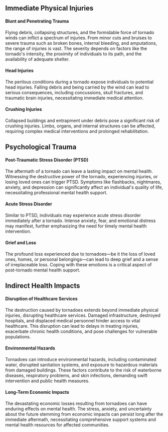 ## Immediate Physical Injuries
#### Blunt and Penetrating Trauma
Flying debris, collapsing structures, and the formidable force of tornado winds can inflict a spectrum of injuries. From minor cuts and bruises to severe trauma such as broken bones, internal bleeding, and amputations, the range of injuries is vast. The severity depends on factors like the tornado's intensity, the proximity of individuals to its path, and the availability of adequate shelter.

#### Head Injuries
The perilous conditions during a tornado expose individuals to potential head injuries. Falling debris and being carried by the wind can lead to serious consequences, including concussions, skull fractures, and traumatic brain injuries, necessitating immediate medical attention.

#### Crushing Injuries
Collapsed buildings and entrapment under debris pose a significant risk of crushing injuries. Limbs, organs, and internal structures can be affected, requiring complex medical interventions and prolonged rehabilitation.

## Psychological Trauma
#### Post-Traumatic Stress Disorder (PTSD)
The aftermath of a tornado can leave a lasting impact on mental health. Witnessing the destructive power of the tornado, experiencing injuries, or losing loved ones can trigger PTSD. Symptoms like flashbacks, nightmares, anxiety, and depression can significantly affect an individual's quality of life, necessitating professional mental health support.

#### Acute Stress Disorder
Similar to PTSD, individuals may experience acute stress disorder immediately after a tornado. Intense anxiety, fear, and emotional distress may manifest, further emphasizing the need for timely mental health intervention.

#### Grief and Loss
The profound loss experienced due to tornadoes—be it the loss of loved ones, homes, or personal belongings—can lead to deep grief and a sense of irreplaceable loss. Coping with these emotions is a critical aspect of post-tornado mental health support.

## Indirect Health Impacts
#### Disruption of Healthcare Services
The destruction caused by tornadoes extends beyond immediate physical injuries, disrupting healthcare services. Damaged infrastructure, destroyed hospitals, and displaced medical personnel hinder access to vital healthcare. This disruption can lead to delays in treating injuries, exacerbate chronic health conditions, and pose challenges for vulnerable populations.

#### Environmental Hazards
Tornadoes can introduce environmental hazards, including contaminated water, disrupted sanitation systems, and exposure to hazardous materials from damaged buildings. These factors contribute to the risk of waterborne diseases, respiratory problems, and skin infections, demanding swift intervention and public health measures.

#### Long-Term Economic Impacts
The devastating economic losses resulting from tornadoes can have enduring effects on mental health. The stress, anxiety, and uncertainty about the future stemming from economic impacts can persist long after the immediate aftermath, necessitating comprehensive support systems and mental health resources for affected communities.